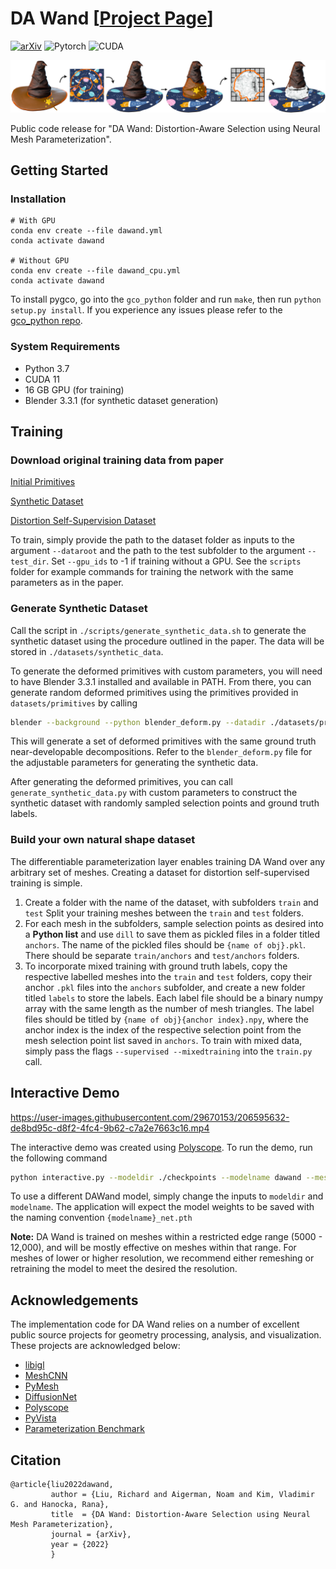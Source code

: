 # DA Wand [[Project Page](https://threedle.github.io/DA-Wand/)]
[![arXiv](https://img.shields.io/badge/arXiv-DAWand-b31b1b.svg)](https://threedle.github.io/DA-Wand/)
![Pytorch](https://img.shields.io/badge/PyTorch->=1.11.0-Red?logo=pytorch)
![CUDA](https://img.shields.io/badge/CUDA->=11.3.1-Red?logo=CUDA)

![teaser](./media/teaser.png)

Public code release for "DA Wand: Distortion-Aware Selection using Neural Mesh Parameterization".

## Getting Started
### Installation
```
# With GPU 
conda env create --file dawand.yml
conda activate dawand

# Without GPU 
conda env create --file dawand_cpu.yml
conda activate dawand
```
To install pygco, go into the `gco_python` folder and run `make`, then run `python setup.py install`. If you experience any issues please refer to the [gco_python repo](https://github.com/amueller/gco_python).

### System Requirements
- Python 3.7
- CUDA 11
- 16 GB GPU (for training)
- Blender 3.3.1 (for synthetic dataset generation)

## Training
### Download original training data from paper 
[Initial Primitives](https://drive.google.com/file/d/1Q2GdCjp59of64rrFrMqZCNAPV9QGOrKQ/view?usp=sharing)

[Synthetic Dataset](https://drive.google.com/file/d/1fWASZLzh85WWLhQi6gYJg1uRJK5m92yK/view?usp=sharing)

[Distortion Self-Supervision Dataset](https://drive.google.com/file/d/1CjjlwzZdugoMhSnWHTTUcT5F6wrcJGgv/view?usp=share_link)

To train, simply provide the path to the dataset folder as inputs to the argument `--dataroot` and the path to the test subfolder to the argument `--test_dir`. Set `--gpu_ids` to -1 if training without a GPU. See the `scripts` folder for example commands for training the network with the same parameters as in the paper. 

### Generate Synthetic Dataset 
Call the script in `./scripts/generate_synthetic_data.sh` to generate the synthetic dataset using the procedure outlined in the paper. The data will be stored in `./datasets/synthetic_data`. 

To generate the deformed primitives with custom parameters, you will need to have Blender 3.3.1 installed and available in PATH. From there, you can generate random deformed primitives using the primitives provided in `datasets/primitives` by calling 
```bash
blender --background --python blender_deform.py --datadir ./datasets/primitives --outdir ./datasets/deformed_primitives ... 
```
This will generate a set of deformed primitives with the same ground truth near-developable decompositions. Refer to the `blender_deform.py` file for the adjustable parameters for generating the synthetic data. 

After generating the deformed primitives, you can call `generate_synthetic_data.py` with custom parameters to construct the synthetic dataset with randomly sampled selection points and ground truth labels.  

### Build your own natural shape dataset 
The differentiable parameterization layer enables training DA Wand over any arbitrary set of meshes. Creating a dataset for distortion self-supervised training is simple. 

1. Create a folder with the name of the dataset, with subfolders `train` and `test` Split your training meshes between the `train` and `test` folders. 
2. For each mesh in the subfolders, sample selection points as desired into a **Python list** and use `dill` to save them as pickled files in a folder titled `anchors`. The name of the pickled files should be `{name of obj}.pkl`. There should be separate `train/anchors` and `test/anchors` folders. 
3. To incorporate mixed training with ground truth labels, copy the respective labelled meshes into the `train` and `test` folders, copy their anchor `.pkl` files into the `anchors` subfolder, and create a new folder titled `labels` to store the labels. Each label file should be a binary numpy array with the same length as the number of mesh triangles. The label files should be titled by `{name of obj}{anchor index}.npy`, where the anchor index is the index of the respective selection point from the mesh selection point list saved in `anchors`. 
To train with mixed data, simply pass the flags `--supervised --mixedtraining` into the `train.py` call. 

## Interactive Demo 
https://user-images.githubusercontent.com/29670153/206595632-de8bd95c-d8f2-4fc4-9b62-c7a2e7663c16.mp4

The interactive demo was created using [Polyscope](https://github.com/nmwsharp/polyscope). To run the demo, run the following command 
```bash
python interactive.py --modeldir ./checkpoints --modelname dawand --meshdir {path to obj file} --meshfile {name of obj file}
```
To use a different DAWand model, simply change the inputs to `modeldir` and `modelname`. The application will expect the model weights to be saved with the naming convention `{modelname}_net.pth`

**Note:** DA Wand is trained on meshes within a restricted edge range (5000 - 12,000), and will be mostly effective on meshes within that range. For meshes of lower or higher resolution, we recommend either remeshing or retraining the model to meet the desired the resolution. 

## Acknowledgements
The implementation code for DA Wand relies on a number of excellent public source projects for geometry processing, analysis, and visualization. These projects are acknowledged below:
- [libigl](https://github.com/libigl/libigl-python-bindings/)
- [MeshCNN](https://github.com/ranahanocka/MeshCNN/)
- [PyMesh](https://github.com/PyMesh/PyMesh)
- [DiffusionNet](https://github.com/nmwsharp/diffusion-net)
- [Polyscope](https://github.com/nmwsharp/polyscope)
- [PyVista](https://github.com/pyvista)
- [Parameterization Benchmark](https://github.com/georgiashay/parameterization_benchmark)

## Citation
```
@article{liu2022dawand,
         author = {Liu, Richard and Aigerman, Noam and Kim, Vladimir G. and Hanocka, Rana},
         title  = {DA Wand: Distortion-Aware Selection using Neural Mesh Parameterization},
         journal = {arXiv},
         year = {2022}
         }
```
